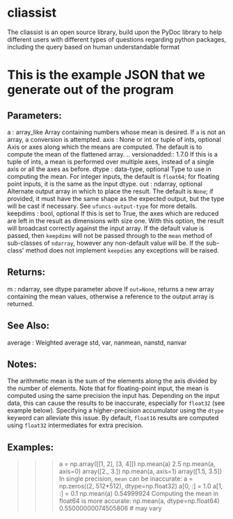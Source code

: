 # cliassist
The cliassist is an open source library, build upon the PyDoc library to help different users with different types of questions regarding python packages, including the query based on human understandable format

# This is the example JSON that we generate out of the program

Parameters: 
----------
a : array_like
Array containing numbers whose mean is desired. If `a` is not an
array, a conversion is attempted.
axis : None or int or tuple of ints, optional
Axis or axes along which the means are computed. The default is to
compute the mean of the flattened array.
.. versionadded:: 1.7.0
If this is a tuple of ints, a mean is performed over multiple axes,
instead of a single axis or all the axes as before.
dtype : data-type, optional
Type to use in computing the mean.  For integer inputs, the default
is `float64`; for floating point inputs, it is the same as the
input dtype.
out : ndarray, optional
Alternate output array in which to place the result.  The default
is ``None``; if provided, it must have the same shape as the
expected output, but the type will be cast if necessary.
See `ufuncs-output-type` for more details.
keepdims : bool, optional
If this is set to True, the axes which are reduced are left
in the result as dimensions with size one. With this option,
the result will broadcast correctly against the input array.
If the default value is passed, then `keepdims` will not be
passed through to the `mean` method of sub-classes of
`ndarray`, however any non-default value will be.  If the
sub-class' method does not implement `keepdims` any
exceptions will be raised.

Returns: 
-------
m : ndarray, see dtype parameter above
If `out=None`, returns a new array containing the mean values,
otherwise a reference to the output array is returned.

See Also: 
--------
average : Weighted average
std, var, nanmean, nanstd, nanvar

Notes: 
-----
The arithmetic mean is the sum of the elements along the axis divided
by the number of elements.
Note that for floating-point input, the mean is computed using the
same precision the input has.  Depending on the input data, this can
cause the results to be inaccurate, especially for `float32` (see
example below).  Specifying a higher-precision accumulator using the
`dtype` keyword can alleviate this issue.
By default, `float16` results are computed using `float32` intermediates
for extra precision.

Examples: 
--------
>>> a = np.array([[1, 2], [3, 4]])
>>> np.mean(a)
2.5
>>> np.mean(a, axis=0)
array([2., 3.])
>>> np.mean(a, axis=1)
array([1.5, 3.5])
In single precision, `mean` can be inaccurate:
>>> a = np.zeros((2, 512*512), dtype=np.float32)
>>> a[0, :] = 1.0
>>> a[1, :] = 0.1
>>> np.mean(a)
0.54999924
Computing the mean in float64 is more accurate:
>>> np.mean(a, dtype=np.float64)
0.55000000074505806 # may vary

